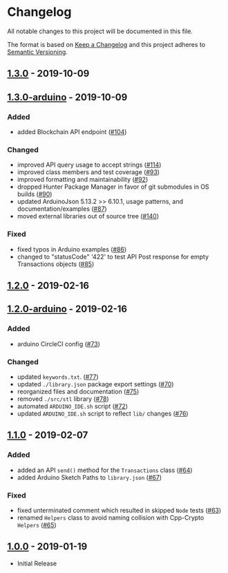 # Changelog

All notable changes to this project will be documented in this file.

The format is based on [Keep a Changelog](http://keepachangelog.com/en/1.0.0/)
and this project adheres to [Semantic Versioning](http://semver.org/spec/v2.0.0.html).

## [1.3.0] - 2019-10-09

## [1.3.0-arduino] - 2019-10-09

### Added
-   added Blockchain API endpoint ([#104])

### Changed
-   improved API query usage to accept strings ([#114])
-   improved class members and test coverage ([#93])
-   improved formatting and maintainability ([#92])
-   dropped Hunter Package Manager in favor of git submodules in OS builds ([#90])
-   updated ArduinoJson 5.13.2 >> 6.10.1, usage patterns, and documentation/examples ([#87])
-   moved external libraries out of source tree ([#140])

### Fixed
-   fixed typos in Arduino examples ([#86])
-   changed to "statusCode" '422' to test API Post response for empty Transactions objects ([#85])

## [1.2.0] - 2019-02-16
## [1.2.0-arduino] - 2019-02-16
### Added
-   arduino CircleCI config ([#73])

### Changed
-   updated `keywords.txt`. ([#77])
-   updated `./library.json` package export settings ([#70])
-   reorganized files and documentation ([#75])
-   removed `./src/stl` library ([#78])
-   automated `ARDUINO_IDE.sh` script ([#72])
-   updated `ARDUINO_IDE.sh` script to reflect `lib/` changes ([#76])

## [1.1.0] - 2019-02-07
### Added
-   added an API `send()` method for the `Transactions` class ([#64])
-   added Arduino Sketch Paths to `library.json` ([#67])

### Fixed
-   fixed unterminated comment which resulted in skipped `Node` tests ([#63])
-   renamed `Helpers` class to avoid naming collision with Cpp-Crypto `Helpers` ([#65])

## [1.0.0] - 2019-01-19
-   Initial Release

[1.0.0]: https://github.com/ArkEcosystem/cpp-client/compare/1.0.0...master
[#63]: https://github.com/ArkEcosystem/cpp-client/pull/63
[#64]: https://github.com/ArkEcosystem/cpp-client/pull/64
[#65]: https://github.com/ArkEcosystem/cpp-client/pull/65
[#67]: https://github.com/ArkEcosystem/cpp-client/pull/67
[1.1.0]: https://github.com/ArkEcosystem/cpp-client/compare/1.0.0...1.1.0
[#70]: https://github.com/ArkEcosystem/cpp-client/pull/70
[#72]: https://github.com/ArkEcosystem/cpp-client/pull/72
[#73]: https://github.com/ArkEcosystem/cpp-client/pull/73
[#75]: https://github.com/ArkEcosystem/cpp-client/pull/75
[#76]: https://github.com/ArkEcosystem/cpp-client/pull/76
[#77]: https://github.com/ArkEcosystem/cpp-client/pull/77
[#78]: https://github.com/ArkEcosystem/cpp-client/pull/78
[1.2.0]: https://github.com/ArkEcosystem/cpp-client/compare/1.1.0...1.2.0
[1.2.0-arduino]: https://github.com/ArkEcosystem/cpp-client/compare/1.1.0-arduino...1.2.0-arduino
[#85]: https://github.com/ArkEcosystem/cpp-client/pull/85
[#86]: https://github.com/ArkEcosystem/cpp-client/pull/86
[#87]: https://github.com/ArkEcosystem/cpp-client/pull/87
[#90]: https://github.com/ArkEcosystem/cpp-client/pull/90
[#92]: https://github.com/ArkEcosystem/cpp-client/pull/92
[#93]: https://github.com/ArkEcosystem/cpp-client/pull/93
[#104]: https://github.com/ArkEcosystem/cpp-client/pull/104
[#114]: https://github.com/ArkEcosystem/cpp-client/pull/114
[#140]: https://github.com/ArkEcosystem/cpp-client/pull/140
[1.3.0-arduino]: https://github.com/ArkEcosystem/cpp-client/compare/1.2.0-arduino...1.3.0-arduino
[1.3.0]: https://github.com/ArkEcosystem/cpp-client/compare/1.2.0...1.3.0
